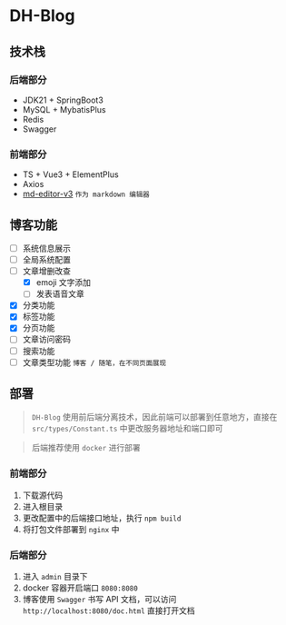 # DH-Blog

## 技术栈

### 后端部分

- JDK21 + SpringBoot3
- MySQL + MybatisPlus
- Redis
- Swagger

### 前端部分

- TS + Vue3 + ElementPlus
- Axios
- [md-editor-v3](https://github.com/imzbf/md-editor-v3) `作为 markdown 编辑器`

## 博客功能
- [ ] 系统信息展示
- [ ] 全局系统配置
- [ ] 文章增删改查
  - [x] emoji 文字添加
  - [ ] 发表语音文章
- [x] 分类功能
- [x] 标签功能
- [x] 分页功能
- [ ] 文章访问密码
- [ ] 搜索功能
- [ ] 文章类型功能 `博客 / 随笔，在不同页面展现`

## 部署
> `DH-Blog` 使用前后端分离技术，因此前端可以部署到任意地方，直接在 `src/types/Constant.ts` 中更改服务器地址和端口即可

> 后端推荐使用 `docker` 进行部署

### 前端部分

1. 下载源代码
2. 进入根目录
3. 更改配置中的后端接口地址，执行 `npm build`
4. 将打包文件部署到 `nginx` 中

### 后端部分
1. 进入 `admin` 目录下
2. docker 容器开启端口 `8080:8080`
3. 博客使用 `Swagger` 书写 API 文档，可以访问 `http://localhost:8080/doc.html` 直接打开文档